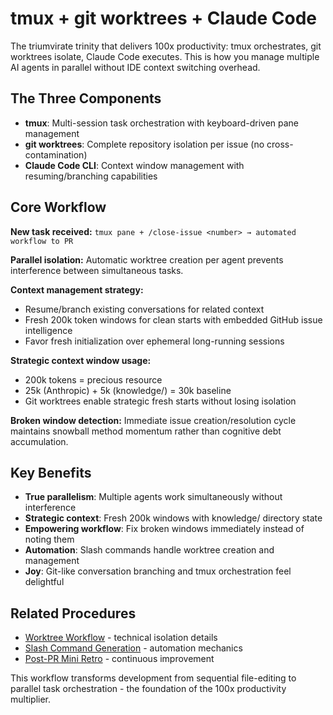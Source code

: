 # tmux + git worktrees + Claude Code

The triumvirate trinity that delivers 100x productivity: tmux orchestrates, git worktrees isolate, Claude Code executes. This is how you manage multiple AI agents in parallel without IDE context switching overhead.

## The Three Components

- **tmux**: Multi-session task orchestration with keyboard-driven pane management
- **git worktrees**: Complete repository isolation per issue (no cross-contamination)  
- **Claude Code CLI**: Context window management with resuming/branching capabilities

## Core Workflow

**New task received:**
`tmux pane + /close-issue <number> → automated workflow to PR`

**Parallel isolation:**
Automatic worktree creation per agent prevents interference between simultaneous tasks.

**Context management strategy:**
- Resume/branch existing conversations for related context
- Fresh 200k token windows for clean starts with embedded GitHub issue intelligence
- Favor fresh initialization over ephemeral long-running sessions

**Strategic context window usage:**
- 200k tokens = precious resource
- 25k (Anthropic) + 5k (knowledge/) = 30k baseline
- Git worktrees enable strategic fresh starts without losing isolation

**Broken window detection:**
Immediate issue creation/resolution cycle maintains snowball method momentum rather than cognitive debt accumulation.

## Key Benefits

- **True parallelism**: Multiple agents work simultaneously without interference
- **Strategic context**: Fresh 200k windows with knowledge/ directory state
- **Empowering workflow**: Fix broken windows immediately instead of noting them
- **Automation**: Slash commands handle worktree creation and management
- **Joy**: Git-like conversation branching and tmux orchestration feel delightful

## Related Procedures

- [Worktree Workflow](worktree-workflow.md) - technical isolation details
- [Slash Command Generation](slash-command-generation.md) - automation mechanics
- [Post-PR Mini Retro](post-pr-mini-retro.md) - continuous improvement

This workflow transforms development from sequential file-editing to parallel task orchestration - the foundation of the 100x productivity multiplier.